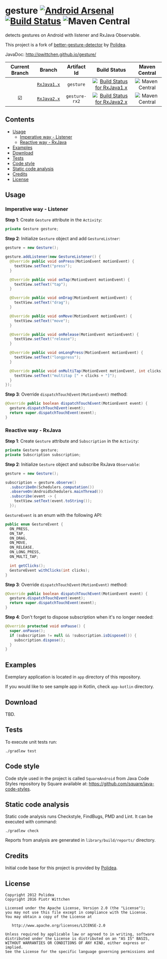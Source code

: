 gesture [![Android Arsenal](https://img.shields.io/badge/Android%20Arsenal-Gesture-brightgreen.svg?style=flat)](http://android-arsenal.com/details/1/3326) [![Build Status](https://travis-ci.org/pwittchen/gesture.svg?branch=master)](https://travis-ci.org/pwittchen/gesture) ![Maven Central](https://img.shields.io/maven-central/v/com.github.pwittchen/gesture.svg?style=flat)
=======

detects gestures on Android with listener and RxJava Observable. 

This project is a fork of [better-gesture-detector](https://github.com/Polidea/better-gesture-detector) by [Polidea](https://github.com/Polidea).

JavaDoc: http://pwittchen.github.io/gesture/

| Current Branch | Branch  | Artifact Id | Build Status  | Maven Central |
|:--------------:|:-------:|:-----------:|:-------------:|:-------------:|
| | [`RxJava1.x`](https://github.com/pwittchen/gesture/tree/RxJava1.x) | `gesture` | [![Build Status for RxJava1.x](https://travis-ci.org/pwittchen/gesture.svg?branch=RxJava1.x)](https://travis-ci.org/pwittchen/gesture) | ![Maven Central](https://img.shields.io/maven-central/v/com.github.pwittchen/gesture.svg?style=flat) |
| :ballot_box_with_check: | [`RxJava2.x`](https://github.com/pwittchen/gesture/tree/RxJava2.x) | `gesture-rx2` | [![Build Status for RxJava2.x](https://travis-ci.org/pwittchen/gesture.svg?branch=RxJava2.x)](https://travis-ci.org/pwittchen/gesture) | ![Maven Central](https://img.shields.io/maven-central/v/com.github.pwittchen/gesture-rx2.svg?style=flat) |

Contents
--------
- [Usage](#usage)
  - [Imperative way - Listener](#imperative-way---listener)
  - [Reactive way - RxJava](#reactive-way---rxjava)
- [Examples](#examples)
- [Download](#download)
- [Tests](#tests)
- [Code style](#code-style)
- [Static code analysis](#static-code-analysis)
- [Credits](#credits)
- [License](#license)

Usage
-----

### Imperative way - Listener

**Step 1**: Create `Gesture` attribute in the `Activity`:

```java
private Gesture gesture;
```

**Step 2**: Initialize `Gesture` object and add `GestureListner`:

```java
gesture = new Gesture();

gesture.addListener(new GestureListener() {
  @Override public void onPress(MotionEvent motionEvent) {
    textView.setText("press");
  }

  @Override public void onTap(MotionEvent motionEvent) {
    textView.setText("tap");
  }

  @Override public void onDrag(MotionEvent motionEvent) {
    textView.setText("drag");
  }

  @Override public void onMove(MotionEvent motionEvent) {
    textView.setText("move");
  }

  @Override public void onRelease(MotionEvent motionEvent) {
    textView.setText("release");
  }

  @Override public void onLongPress(MotionEvent motionEvent) {
    textView.setText("longpress");
  }

  @Override public void onMultiTap(MotionEvent motionEvent, int clicks) {
    textView.setText("multitap [" + clicks + "]");
  }
});
```

**Step 3**: Override `dispatchTouchEvent(MotionEvent)` method:

```java
@Override public boolean dispatchTouchEvent(MotionEvent event) {
  gesture.dispatchTouchEvent(event);
  return super.dispatchTouchEvent(event);
}
```

### Reactive way - RxJava

**Step 1**: Create `Gesture` attribute and `Subscription` in the `Activity`:

```java
private Gesture gesture;
private Subscription subscription;
```

**Step 2**: Initialize `Gesture` object and subscribe RxJava `Observable`:

```java
gesture = new Gesture();

subscription = gesture.observe()
  .subscribeOn(Schedulers.computation())
  .observeOn(AndroidSchedulers.mainThread())
  .subscribe(event -> {
    textView.setText(event.toString());
  });
```

`GestureEvent` is an enum with the following API:

```java
public enum GestureEvent {
  ON_PRESS,
  ON_TAP,
  ON_DRAG,
  ON_MOVE,
  ON_RELEASE,
  ON_LONG_PRESS,
  ON_MULTI_TAP;

  int getClicks();
  GestureEvent withClicks(int clicks);
}
```

**Step 3**: Override `dispatchTouchEvent(MotionEvent)` method:

```java
@Override public boolean dispatchTouchEvent(MotionEvent event) {
  gesture.dispatchTouchEvent(event);
  return super.dispatchTouchEvent(event);
}
```

**Step 4**: Don't forget to dispose subscription when it's no longer needed:

```java
@Override protected void onPause() {
  super.onPause();
  if (subscription != null && !subscription.isDisposed()) {
    subscription.dispose();
  }
}
```

Examples
--------

Exemplary application is located in `app` directory of this repository.

If you would like to see sample app in Kotlin, check `app-kotlin` directory.

Download
--------

TBD.

Tests
-----

To execute unit tests run:

```
./gradlew test
```

Code style
----------

Code style used in the project is called `SquareAndroid` from Java Code Styles repository by Square available at: https://github.com/square/java-code-styles.

Static code analysis
--------------------

Static code analysis runs Checkstyle, FindBugs, PMD and Lint. It can be executed with command:

 ```
 ./gradlew check
 ```

Reports from analysis are generated in `library/build/reports/` directory.

Credits
-------

Initial code base for this project is provided by [Polidea](https://github.com/Polidea).

License
-------

    Copyright 2012 Polidea
    Copyright 2016 Piotr Wittchen

    Licensed under the Apache License, Version 2.0 (the "License");
    you may not use this file except in compliance with the License.
    You may obtain a copy of the License at

       http://www.apache.org/licenses/LICENSE-2.0

    Unless required by applicable law or agreed to in writing, software
    distributed under the License is distributed on an "AS IS" BASIS,
    WITHOUT WARRANTIES OR CONDITIONS OF ANY KIND, either express or implied.
    See the License for the specific language governing permissions and
